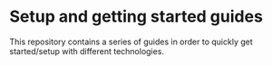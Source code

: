 # Setup and getting started guides

This repository contains a series of guides in order to quickly get started/setup with different technologies.